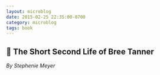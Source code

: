 ```yaml
---
layout: microblog
date: 2015-02-25 22:35:00-0700
category: microblog
tags: book
---
```

## 📖 The Short Second Life of Bree Tanner
*By Stephenie Meyer*
